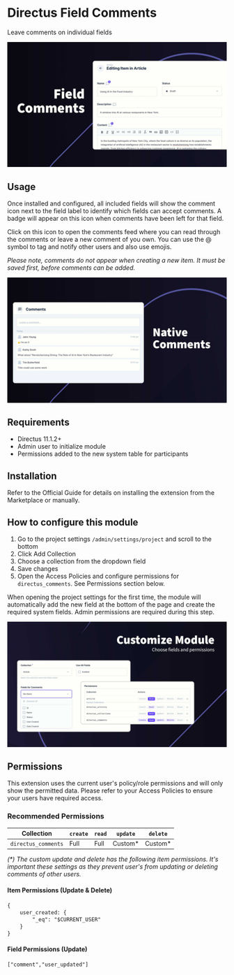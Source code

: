 # Directus Field Comments

Leave comments on individual fields

![Field Comments](https://raw.githubusercontent.com/directus-labs/extensions/main/packages/field-comments-module/docs/field-comments.jpg)

## Usage

Once installed and configured, all included fields will show the comment icon next to the field label to identify which fields can accept comments. A badge will appear on this icon when comments have been left for that field.

Click on this icon to open the comments feed where you can read through the comments or leave a new comment of you own. You can use the @ symbol to tag and notify other users and also use emojis.

_Please note, comments do not appear when creating a new item. It must be saved first, before comments can be added._

![Field Comments](https://raw.githubusercontent.com/directus-labs/extensions/main/packages/field-comments-module/docs/field-comments-screenshot.jpg)

## Requirements

- Directus 11.1.2+
- Admin user to initialize module
- Permissions added to the new system table for participants

## Installation

Refer to the Official Guide for details on installing the extension from the Marketplace or manually.

## How to configure this module

1. Go to the project settings `/admin/settings/project` and scroll to the bottom
2. Click Add Collection
3. Choose a collection from the dropdown field
4. Save changes
5. Open the Access Policies and configure permissions for  `directus_comments`. See Permissions section below.

When opening the project settings for the first time, the module will automatically add the new field at the bottom of the page and create the required system fields. Admin permissions are required during this step.

![Customise the module](https://raw.githubusercontent.com/directus-labs/extensions/main/packages/field-comments-module/docs/field-comments-customize.jpg)


## Permissions

This extension uses the current user's policy/role permissions and will only show the permitted data. Please refer to your Access Policies to ensure your users have required access.

### Recommended Permissions

| Collection | `create` | `read` | `update` | `delete` |
|------------|----------|--------|----------|----------|
| `directus_comments` | Full | Full | Custom* | Custom* |

_(*) The custom update and delete has the following item permissions. It's important these settings as they prevent user's from updating or deleting comments of other users._

#### Item Permissions (Update & Delete)
```
{
    user_created: {
        "_eq": "$CURRENT_USER"
    }
}
```

#### Field Permissions (Update)
```
["comment","user_updated"]
```